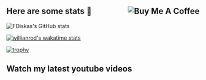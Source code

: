 ## Here are some stats 👋 <a href="https://www.buymeacoffee.com/fdiskas" target="_blank"><img src="https://www.buymeacoffee.com/assets/img/custom_images/orange_img.png" alt="Buy Me A Coffee" style="height: auto !important;width: auto !important;" align="right" ></a>

![FDiskas's GitHub stats](https://github-readme-stats.vercel.app/api?username=fdiskas&count_private=true&theme=merko&custom_title=FDiskas%20current%20year%20stats&show_icons=true)

[![willianrod's wakatime stats](https://github-readme-stats.vercel.app/api/wakatime?username=fdiskas&theme=merko&custom_title=FDiskas%20coding%20this%20week&range=last_7_days)](https://github.com/anuraghazra/github-readme-stats)

[![trophy](https://github-profile-trophy.vercel.app/?username=fdiskas&theme=juicyfresh&no-bg=true&margin-w=18&margin-h=18&column=4&no-frame=true)](https://github.com/ryo-ma/github-profile-trophy)

## Watch my latest youtube videos
<!-- BEGIN YOUTUBE-CARDS -->
<!-- END YOUTUBE-CARDS -->

<!--
**FDiskas/FDiskas** is a ✨ _special_ ✨ repository because its `README.md` (this file) appears on your GitHub profile.

Here are some ideas to get you started:

- 🔭 I’m currently working on ...
- 🌱 I’m currently learning ...
- 👯 I’m looking to collaborate on ...
- 🤔 I’m looking for help with ...
- 💬 Ask me about ...
- 📫 How to reach me: ...
- 😄 Pronouns: ...
- ⚡ Fun fact: ...
-->
